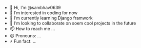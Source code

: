 - 👋 Hi, I’m @sambhav0639
- 👀 I’m interested in coding for now 
- 🌱 I’m currently learning Django framwork
- 💞️ I’m looking to collaborate on soem cool projects in the future 
- 📫 How to reach me ...
- 😄 Pronouns: ...
- ⚡ Fun fact: ...

<!---
sambhav0639/sambhav0639 is a ✨ special ✨ repository because its `README.md` (this file) appears on your GitHub profile.
You can click the Preview link to take a look at your changes.
--->
